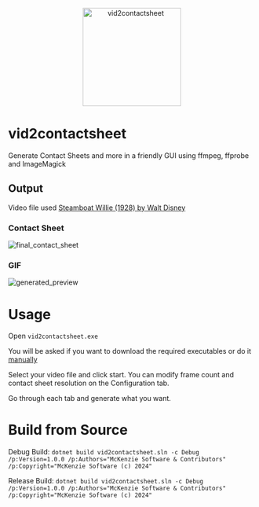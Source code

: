 <p align="center">
<img width="200px" src="https://github.com/user-attachments/assets/1fbeb914-50ff-4cc5-80bb-62b3ff24a94a" alt="vid2contactsheet"></img>
</p>

# vid2contactsheet
Generate Contact Sheets and more in a friendly GUI using ffmpeg, ffprobe and ImageMagick

## Output
Video file used [Steamboat Willie (1928) by Walt Disney](https://commons.wikimedia.org/wiki/File:Steamboat_Willie_(1928)_by_Walt_Disney.webm)

### Contact Sheet
![final_contact_sheet](https://github.com/user-attachments/assets/37635195-c1be-4aab-b14f-0a64535e10ec)

### GIF
![generated_preview](https://github.com/user-attachments/assets/98171984-09ac-4d4b-a820-38255049bfa1)

# Usage
Open `vid2contactsheet.exe` 

You will be asked if you want to download the required executables or do it [manually](https://github.com/McKenzie-Software/vid2contactsheet/wiki/Manual-Download)

Select your video file and click start.  You can modify frame count and contact sheet resolution on the Configuration tab.

Go through each tab and generate what you want.

# Build from Source

Debug Build:
`dotnet build vid2contactsheet.sln -c Debug /p:Version=1.0.0 /p:Authors="McKenzie Software & Contributors" /p:Copyright="McKenzie Software (c) 2024"`

Release Build:
`dotnet build vid2contactsheet.sln -c Debug /p:Version=1.0.0 /p:Authors="McKenzie Software & Contributors" /p:Copyright="McKenzie Software (c) 2024"`

